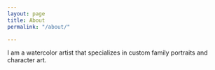 ```yaml
---
layout: page
title: About
permalink: "/about/"

---
```

I am a watercolor artist that specializes in custom family portraits and character art.